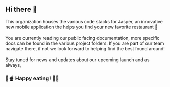 ## Hi there 👋

This organization houses the various code stacks for Jasper, an innovative new mobile application the helps you find your new favorite restaurant 🍕
<br>
<br>
You are currently reading our public facing documentation, more specific docs can be found in the various project folders. If you are part of our team navigate there, if not we look forward to helping find the best found around!
<br>
<br>
Stay tuned for news and updates about our upcoming launch and as always, 
<br>
### 🥗🫕 Happy eating! 🌮🍝
